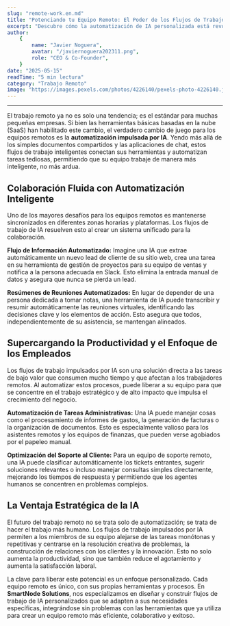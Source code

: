 ```yaml
---
slug: "remote-work.en.md"
title: "Potenciando tu Equipo Remoto: El Poder de los Flujos de Trabajo Impulsados por IA"
excerpt: "Descubre cómo la automatización de IA personalizada está revolucionando el trabajo remoto, permitiendo que tu equipo colabore de manera más efectiva y logre más."
author:
    {
        name: "Javier Noguera",
        avatar: "/javiernoguera202311.png",
        role: "CEO & Co-Founder",
    }
date: "2025-05-15"
readTime: "5 min lectura"
category: "Trabajo Remoto"
image: "https://images.pexels.com/photos/4226140/pexels-photo-4226140.jpeg"
---
```


---

El trabajo remoto ya no es solo una tendencia; es el estándar para muchas pequeñas empresas. Si bien las herramientas básicas basadas en la nube (SaaS) han habilitado este cambio, el verdadero cambio de juego para los equipos remotos es la **automatización impulsada por IA**. Yendo más allá de los simples documentos compartidos y las aplicaciones de chat, estos flujos de trabajo inteligentes conectan sus herramientas y automatizan tareas tediosas, permitiendo que su equipo trabaje de manera más inteligente, no más ardua.

## Colaboración Fluida con Automatización Inteligente

Uno de los mayores desafíos para los equipos remotos es mantenerse sincronizados en diferentes zonas horarias y plataformas. Los flujos de trabajo de IA resuelven esto al crear un sistema unificado para la colaboración.

**Flujo de Información Automatizado:** Imagine una IA que extrae automáticamente un nuevo lead de cliente de su sitio web, crea una tarea en su herramienta de gestión de proyectos para su equipo de ventas y notifica a la persona adecuada en Slack. Esto elimina la entrada manual de datos y asegura que nunca se pierda un lead.

**Resúmenes de Reuniones Automatizados:** En lugar de depender de una persona dedicada a tomar notas, una herramienta de IA puede transcribir y resumir automáticamente las reuniones virtuales, identificando las decisiones clave y los elementos de acción. Esto asegura que todos, independientemente de su asistencia, se mantengan alineados.

## Supercargando la Productividad y el Enfoque de los Empleados

Los flujos de trabajo impulsados por IA son una solución directa a las tareas de bajo valor que consumen mucho tiempo y que afectan a los trabajadores remotos. Al automatizar estos procesos, puede liberar a su equipo para que se concentre en el trabajo estratégico y de alto impacto que impulsa el crecimiento del negocio.

**Automatización de Tareas Administrativas:** Una IA puede manejar cosas como el procesamiento de informes de gastos, la generación de facturas o la organización de documentos. Esto es especialmente valioso para los asistentes remotos y los equipos de finanzas, que pueden verse agobiados por el papeleo manual.

**Optimización del Soporte al Cliente:** Para un equipo de soporte remoto, una IA puede clasificar automáticamente los tickets entrantes, sugerir soluciones relevantes o incluso manejar consultas simples directamente, mejorando los tiempos de respuesta y permitiendo que los agentes humanos se concentren en problemas complejos.

## La Ventaja Estratégica de la IA

El futuro del trabajo remoto no se trata solo de automatización; se trata de hacer el trabajo más humano. Los flujos de trabajo impulsados por IA permiten a los miembros de su equipo alejarse de las tareas monótonas y repetitivas y centrarse en la resolución creativa de problemas, la construcción de relaciones con los clientes y la innovación. Esto no solo aumenta la productividad, sino que también reduce el agotamiento y aumenta la satisfacción laboral.

La clave para liberar este potencial es un enfoque personalizado. Cada equipo remoto es único, con sus propias herramientas y procesos. En **SmartNode Solutions**, nos especializamos en diseñar y construir flujos de trabajo de IA personalizados que se adapten a sus necesidades específicas, integrándose sin problemas con las herramientas que ya utiliza para crear un equipo remoto más eficiente, colaborativo y exitoso.
